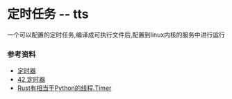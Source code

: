 定时任务 -- tts
===

一个可以配置的定时任务,编译成可执行文件后,配置到linux内核的服务中进行运行


### 参考资料

- [定时器](https://rustlang-cn.org/crates/tokio/docs/going-deeper/timers.html)
- [42 定时器](https://rustcc.github.io/rust-by-example/timers.html)
- [Rust有相当于Python的线程.Timer](http://www.voidcn.com/article/p-qidzjxoa-bvs.html)